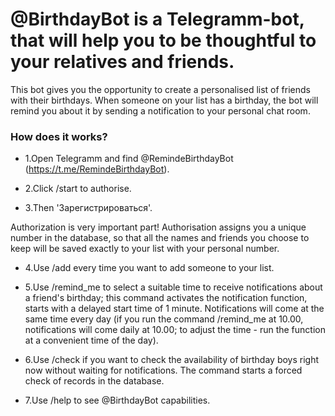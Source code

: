 # @BirthdayBot is a Telegramm-bot, that will help you to be thoughtful to your relatives and friends.

This bot gives you the opportunity to create a personalised
list of friends with their birthdays. When someone on your
list has a birthday, the bot will remind you about it by sending
a notification to your personal chat room.

### How does it works?
* 1.Open Telegramm and find @RemindeBirthdayBot (https://t.me/RemindeBirthdayBot).

* 2.Click /start to authorise.

* 3.Then 'Зарегистрироваться'.

Authorization is very important part!
Authorisation assigns you a unique number in the database, so that
all the names and friends you choose to keep will be saved exactly
to your list with your personal number.

* 4.Use /add every time you want to add someone to your list.

* 5.Use /remind_me to select a suitable time to receive
notifications about a friend's birthday; this command activates the notification
function, starts with a delayed start time of 1 minute.
Notifications will come at the same time every day (if you run
the command /remind_me at 10.00, notifications will come daily at 10.00;
to adjust the time - run the function at a convenient time of the day).

* 6.Use /check if you want to check the availability of birthday boys
right now without waiting for notifications. The command starts a
forced check of records in the database.

* 7.Use /help to see @BirthdayBot capabilities.
